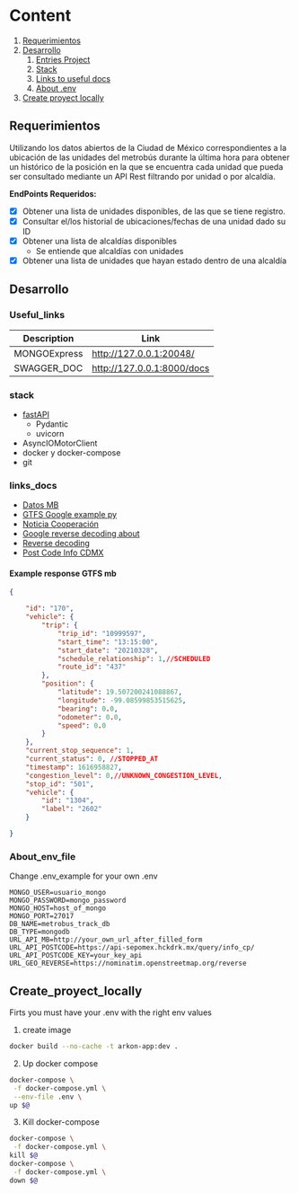 # Content
1. [Requerimientos](#requerimientos)
2. [Desarrollo](#desarrollo)
    1. [Entries Project](#useful_links)
    2. [Stack](#stack)
    3. [Links to useful docs](#links_docs)
    4. [About .env](#about_env_file)
3. [Create proyect locally](#create_proyect_locally)



## Requerimientos
<p>
Utilizando los datos abiertos de la Ciudad de México correspondientes a la ubicación de las unidades del metrobús durante la última hora para obtener un histórico de la posición en la que se encuentra cada unidad que pueda ser consultado mediante un API Rest filtrando por unidad o por alcaldía.
</p>

**EndPoints Requeridos:**
- [X] Obtener una lista de unidades disponibles, de las que se tiene registro.
- [X] Consultar el/los historial de ubicaciones/fechas de una unidad dado su ID
- [X] Obtener una lista de alcaldías disponibles
    - Se entiende que alcaldías con unidades
- [X] Obtener una lista de unidades que hayan estado dentro de una alcaldía

## Desarrollo

### Useful_links
Description | Link 
--- | --- 
MONGOExpress | http://127.0.0.1:20048/
SWAGGER_DOC | http://127.0.0.1:8000/docs


### stack
- [fastAPI](https://fastapi.tiangolo.com/)
    - Pydantic
    - uvicorn
- AsyncIOMotorClient
- docker y docker-compose
- git  

### links_docs
- [Datos MB](https://datos.cdmx.gob.mx/organization/metrobus)
- [GTFS Google example py](https://developers.google.com/transit/gtfs-realtime/examples/python-sample)
- [Noticia Cooperación](https://www.metrobus.cdmx.gob.mx/portal-ciudadano/datos-abiertos)
- [Google reverse decoding about](https://developers.google.com/maps/documentation/geocoding/start#reverse)
- [Reverse decoding](https://nominatim.openstreetmap.org)
- [Post Code Info CDMX](https://api-sepomex.hckdrk.mx/query/info_cp/)


#### Example response GTFS mb
```json
{

    "id": "170",
    "vehicle": {
        "trip": {
            "trip_id": "10999597",
            "start_time": "13:15:00",
            "start_date": "20210328",
            "schedule_relationship": 1,//SCHEDULED
            "route_id": "437"
        },
        "position": {
            "latitude": 19.507200241088867,
            "longitude": -99.08599853515625,
            "bearing": 0.0,
            "odometer": 0.0,
            "speed": 0.0
        }
    },
    "current_stop_sequence": 1,
    "current_status": 0, //STOPPED_AT
    "timestamp": 1616958827,
    "congestion_level": 0,//UNKNOWN_CONGESTION_LEVEL,
    "stop_id": "501",
    "vehicle": {
        "id": "1304",
        "label": "2602"
    }

}
```

### About_env_file
Change .env_example for your own .env
```
MONGO_USER=usuario_mongo
MONGO_PASSWORD=mongo_password
MONGO_HOST=host_of_mongo
MONGO_PORT=27017
DB_NAME=metrobus_track_db
DB_TYPE=mongodb
URL_API_MB=http://your_own_url_after_filled_form
URL_API_POSTCODE=https://api-sepomex.hckdrk.mx/query/info_cp/
URL_API_POSTCODE_KEY=your_key_api
URL_GEO_REVERSE=https://nominatim.openstreetmap.org/reverse
```

## Create_proyect_locally
Firts you must have your .env with the right env values

1. create image
```sh
docker build --no-cache -t arkon-app:dev .
```

2. Up docker compose
```sh
docker-compose \
 -f docker-compose.yml \
 --env-file .env \
up $@
```

3. Kill docker-compose
```sh
docker-compose \
 -f docker-compose.yml \
kill $@
docker-compose \
 -f docker-compose.yml \
down $@
```